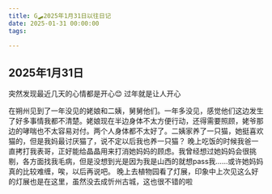```yaml
---
title: G🛹2025年1月31日以往日记
date: 2025-01-31 00:00:00
tags:

---
```


## 2025年1月31日
突然发现最近几天的心情都是开心😊
过年就是让人开心

在朔州见到了一年没见的姥娘和二姨，舅舅他们。一年多没见，感觉他们这边发生了好多事情我都不清楚。姥娘现在半边身体不太方便行动，还得需要照顾，姥爷那边的哮喘也不太容易对付。两个人身体都不太好了。二姨家养了一只猫，她挺喜欢猫的，但是我妈最讨厌猫了，说不定以后我也养一只猫？
晚上吃饭的时候我爸一直拷打我表哥，正好能给晶晶用来打消她妈妈的顾虑。我曾经想过她妈妈会很挑剔，各方面找我毛病，但是没想到光是因为我是山西的就想pass我……或许她妈妈真的比较难缠，唉，以后再说吧。
晚上去植物园看了灯展，印象中上次见这么好的灯展也是在这里，虽然没去成忻州古城，这也很不错的啦